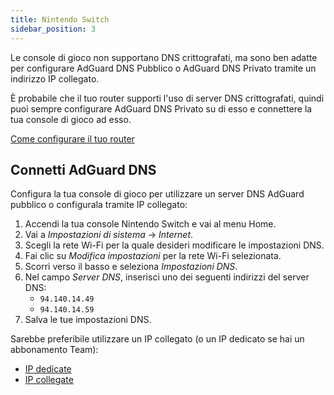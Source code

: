 ```yaml
---
title: Nintendo Switch
sidebar_position: 3
---
```


Le console di gioco non supportano DNS crittografati, ma sono ben adatte per configurare AdGuard DNS Pubblico o AdGuard DNS Privato tramite un indirizzo IP collegato.

È probabile che il tuo router supporti l'uso di server DNS crittografati, quindi puoi sempre configurare AdGuard DNS Privato su di esso e connettere la tua console di gioco ad esso.

[Come configurare il tuo router](/private-dns/connect-devices/routers/routers.md)

## Connetti AdGuard DNS

Configura la tua console di gioco per utilizzare un server DNS AdGuard pubblico o configurala tramite IP collegato:

1. Accendi la tua console Nintendo Switch e vai al menu Home.
2. Vai a _Impostazioni di sistema_ → _Internet_.
3. Scegli la rete Wi-Fi per la quale desideri modificare le impostazioni DNS.
4. Fai clic su _Modifica impostazioni_ per la rete Wi-Fi selezionata.
5. Scorri verso il basso e seleziona _Impostazioni DNS_.
6. Nel campo _Server DNS_, inserisci uno dei seguenti indirizzi del server DNS:
   - `94.140.14.49`
   - `94.140.14.59`
7. Salva le tue impostazioni DNS.

Sarebbe preferibile utilizzare un IP collegato (o un IP dedicato se hai un abbonamento Team):

- [IP dedicate](/private-dns/connect-devices/other-options/dedicated-ip.md)
- [IP collegate](/private-dns/connect-devices/other-options/linked-ip.md)
